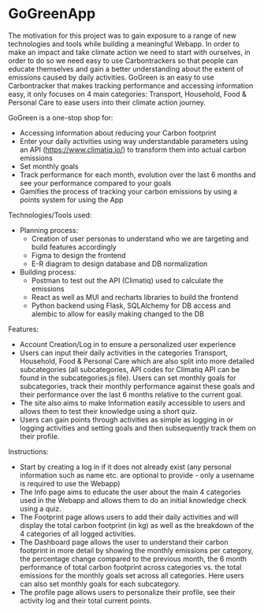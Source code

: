 # GoGreenApp

The motivation for this project was to gain exposure to a range of new technologies and tools while building a meaningful Webapp. In order to make an impact and take climate action we need to start with ourselves, in order to do so we need easy to use Carbontrackers so that people can educate themselves and gain a better understanding about the extent of emissions caused by daily activities. GoGreen is an easy to use Carbontracker that makes tracking performance and accessing information easy, it only focuses on 4 main categories: Transport, Household, Food & Personal Care to ease users into their climate action journey. 

GoGreen is a one-stop shop for:
  * Accessing information about reducing your Carbon footprint
  * Enter your daily activities using way understandable parameters using an API (https://www.climatiq.io/) to transform them into actual carbon emissions
  * Set monthly goals
  * Track performance for each month, evolution over the last 6 months and see your performance compared to your goals
  * Gamifies the process of tracking your carbon emissions by using a points system for using the App

Technologies/Tools used:
  - Planning process:
    * Creation of user personas to understand who we are targeting and build features accordingly
    * Figma to design the frontend
    * E-R diagram to design database and DB normalization
  - Building process:
    * Postman to test out the API (Climatiq) used to calculate the emissions
    * React as well as MUI and recharts libraries to build the frontend
    * Python backend using Flask, SQLAlchemy for DB access and alembic to allow for easily making changed to the DB

Features: 
* Account Creation/Log in to ensure a personalized user experience
* Users can input their daily activities in the categories Transport, Household, Food & Personal Care which are also split into more detailed subcategories (all subcategories, API codes for Climatiq API can be found in the subcategories.js file). 
Users can set monthly goals for subcategories, track their monthly performance against these goals and their performance over the last 6 months relative to the current goal. 
* The site also aims to make Information easily accessible to users and allows them to test their knowledge using a short quiz. 
* Users can gain points through activities as simple as logging in or logging activities and setting goals and then subsequently track them on their profile.

Instructions: 
* Start by creating a log in if it does not already exist (any personal information such as name etc. are optional to provide - only a username is required to use the Webapp)
* The Info page aims to educate the user about the main 4 categories used in the Webapp and allows them to do an initial knowledge check using a quiz.
* The Footprint page allows users to add their daily activities and will display the total carbon footprint (in kg) as well as the breakdown of the 4 categories of all logged activities. 
* The Dashboard page allows the user to understand their carbon footprint in more detail by showing the monthly emissions per category, the percentage change compared to the previous month, the 6 month performance of total carbon footprint across categories vs. the total emissions for the monthly goals set across all categories. Here users can also set monthly goals for each subcategory.
* The profile page allows users to personalize their profile, see their activity log and their total current points.
